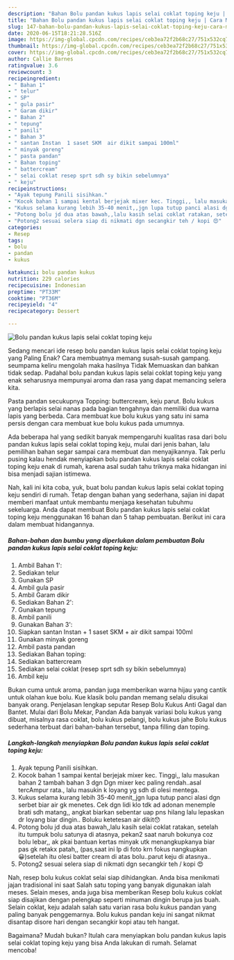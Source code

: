```yaml
---
description: "Bahan Bolu pandan kukus lapis selai coklat toping keju | Cara Masak Bolu pandan kukus lapis selai coklat toping keju Yang Sempurna"
title: "Bahan Bolu pandan kukus lapis selai coklat toping keju | Cara Masak Bolu pandan kukus lapis selai coklat toping keju Yang Sempurna"
slug: 147-bahan-bolu-pandan-kukus-lapis-selai-coklat-toping-keju-cara-masak-bolu-pandan-kukus-lapis-selai-coklat-toping-keju-yang-sempurna
date: 2020-06-15T18:21:28.516Z
image: https://img-global.cpcdn.com/recipes/ceb3ea72f2b68c27/751x532cq70/bolu-pandan-kukus-lapis-selai-coklat-toping-keju-foto-resep-utama.jpg
thumbnail: https://img-global.cpcdn.com/recipes/ceb3ea72f2b68c27/751x532cq70/bolu-pandan-kukus-lapis-selai-coklat-toping-keju-foto-resep-utama.jpg
cover: https://img-global.cpcdn.com/recipes/ceb3ea72f2b68c27/751x532cq70/bolu-pandan-kukus-lapis-selai-coklat-toping-keju-foto-resep-utama.jpg
author: Callie Barnes
ratingvalue: 3.6
reviewcount: 3
recipeingredient:
- " Bahan 1"
- " telur"
- " SP"
- " gula pasir"
- " Garam dikir"
- " Bahan 2"
- " tepung"
- " panili"
- " Bahan 3"
- " santan Instan  1 saset SKM  air dikit sampai 100ml"
- " minyak goreng"
- " pasta pandan"
- " Bahan toping"
- " battercream"
- " selai coklat resep sprt sdh sy bikin sebelumnya"
- " keju"
recipeinstructions:
- "Ayak tepung Panili sisihkan."
- "Kocok bahan 1 sampai kental berjejak mixer kec. Tinggi,, lalu masukan bahan 2 tambah bahan 3 dgn Dgn mixer kec paling rendah..asal tercAmpur rata., lalu masukin k loyang yg sdh di olesi mentega."
- "Kukus selama kurang lebih 35-40 menit,,jgn lupa tutup panci alasi dgn serbet biar air gk menetes. Cek dgn lidi klo tdk ad adonan menemple brati sdh matang,, angkat biarkan sebentar uap pns hilang lalu lepaskan dr loyang biar dingin.. Boluku ketetesan air dikit😯"
- "Potong bolu jd dua atas bawah,,lalu kasih selai coklat ratakan, setelah itu tumpuk bolu satunya di atasnya, pekan2 saat naruh bokunya coz bolu lebar,, ak pkai bantuan kertas minyak utk menangkupkanya biar pas gk retakx patah,, (pas,saat ini lp di foto krn fokus nangkupkan😀)setelah itu olesi batter cream di atas bolu..parut keju di atasnya.."
- "Potong2 sesuai selera siap di nikmati dgn secangkir teh / kopi 😍"
categories:
- Resep
tags:
- bolu
- pandan
- kukus

katakunci: bolu pandan kukus 
nutrition: 229 calories
recipecuisine: Indonesian
preptime: "PT33M"
cooktime: "PT36M"
recipeyield: "4"
recipecategory: Dessert

---
```



![Bolu pandan kukus lapis selai coklat toping keju](https://img-global.cpcdn.com/recipes/ceb3ea72f2b68c27/751x532cq70/bolu-pandan-kukus-lapis-selai-coklat-toping-keju-foto-resep-utama.jpg)

Sedang mencari ide resep bolu pandan kukus lapis selai coklat toping keju yang Paling Enak? Cara membuatnya memang susah-susah gampang. seumpama keliru mengolah maka hasilnya Tidak Memuaskan dan bahkan tidak sedap. Padahal bolu pandan kukus lapis selai coklat toping keju yang enak seharusnya mempunyai aroma dan rasa yang dapat memancing selera kita.

Pasta pandan secukupnya Topping: buttercream, keju parut. Bolu kukus yang berlapis selai nanas pada bagian tengahnya dan memiliki dua warna lapis yang berbeda. Cara membuat kue bolu kukus yang satu ini sama persis dengan cara membuat kue bolu kukus pada umumnya.

Ada beberapa hal yang sedikit banyak mempengaruhi kualitas rasa dari bolu pandan kukus lapis selai coklat toping keju, mulai dari jenis bahan, lalu pemilihan bahan segar sampai cara membuat dan menyajikannya. Tak perlu pusing kalau hendak menyiapkan bolu pandan kukus lapis selai coklat toping keju enak di rumah, karena asal sudah tahu triknya maka hidangan ini bisa menjadi sajian istimewa.


Nah, kali ini kita coba, yuk, buat bolu pandan kukus lapis selai coklat toping keju sendiri di rumah. Tetap dengan bahan yang sederhana, sajian ini dapat memberi manfaat untuk membantu menjaga kesehatan tubuhmu sekeluarga. Anda dapat membuat Bolu pandan kukus lapis selai coklat toping keju menggunakan 16 bahan dan 5 tahap pembuatan. Berikut ini cara dalam membuat hidangannya.

<!--inarticleads1-->

##### Bahan-bahan dan bumbu yang diperlukan dalam pembuatan Bolu pandan kukus lapis selai coklat toping keju:

1. Ambil  Bahan 1&#39;:
1. Sediakan  telur
1. Gunakan  SP
1. Ambil  gula pasir
1. Ambil  Garam dikir
1. Sediakan  Bahan 2&#39;:
1. Gunakan  tepung
1. Ambil  panili
1. Gunakan  Bahan 3&#39;:
1. Siapkan  santan Instan + 1 saset SKM + air dikit sampai 100ml
1. Gunakan  minyak goreng
1. Ambil  pasta pandan
1. Sediakan  Bahan toping:
1. Sediakan  battercream
1. Sediakan  selai coklat (resep sprt sdh sy bikin sebelumnya)
1. Ambil  keju


Bukan cuma untuk aroma, pandan juga memberikan warna hijau yang cantik untuk olahan kue bolu. Kue klasik bolu pandan memang selalu disukai banyak orang. Penjelasan lengkap seputar Resep Bolu Kukus Anti Gagal dan Bantet. Mulai dari Bolu Mekar, Pandan Ada banyak variasi bolu kukus yang dibuat, misalnya rasa coklat, bolu kukus pelangi, bolu kukus jahe Bolu kukus sederhana terbuat dari bahan-bahan tersebut, tanpa filling dan toping. 

<!--inarticleads2-->

##### Langkah-langkah menyiapkan Bolu pandan kukus lapis selai coklat toping keju:

1. Ayak tepung Panili sisihkan.
1. Kocok bahan 1 sampai kental berjejak mixer kec. Tinggi,, lalu masukan bahan 2 tambah bahan 3 dgn Dgn mixer kec paling rendah..asal tercAmpur rata., lalu masukin k loyang yg sdh di olesi mentega.
1. Kukus selama kurang lebih 35-40 menit,,jgn lupa tutup panci alasi dgn serbet biar air gk menetes. Cek dgn lidi klo tdk ad adonan menemple brati sdh matang,, angkat biarkan sebentar uap pns hilang lalu lepaskan dr loyang biar dingin.. Boluku ketetesan air dikit😯
1. Potong bolu jd dua atas bawah,,lalu kasih selai coklat ratakan, setelah itu tumpuk bolu satunya di atasnya, pekan2 saat naruh bokunya coz bolu lebar,, ak pkai bantuan kertas minyak utk menangkupkanya biar pas gk retakx patah,, (pas,saat ini lp di foto krn fokus nangkupkan😀)setelah itu olesi batter cream di atas bolu..parut keju di atasnya..
1. Potong2 sesuai selera siap di nikmati dgn secangkir teh / kopi 😍


Nah, resep bolu kukus coklat selai siap dihidangkan. Anda bisa menikmati jajan tradisional ini saat Salah satu toping yang banyak digunakan ialah meses. Selain meses, anda juga bisa memberikan Resep bolu kukus coklat siap disajikan dengan pelengkap seperti minuman dingin berupa jus buah. Selain coklat, keju adalah salah satu varian rasa bolu kukus pandan yang paling banyak penggemarnya. Bolu kukus pandan keju ini sangat nikmat disantap disore hari dengan secangkir kopi atau teh hangat. 

Bagaimana? Mudah bukan? Itulah cara menyiapkan bolu pandan kukus lapis selai coklat toping keju yang bisa Anda lakukan di rumah. Selamat mencoba!
